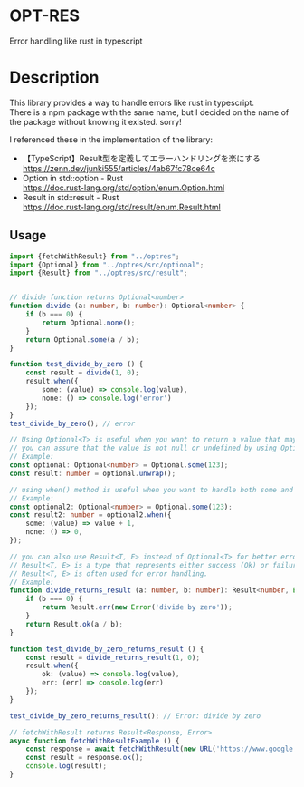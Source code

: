 # OPT-RES
Error handling like rust in typescript

# Description
This library provides a way to handle errors like rust in typescript.  
There is a npm package with the same name, but I decided on the name of the package without knowing it existed. sorry!

I referenced these in the implementation of the library:
- 【TypeScript】Result型を定義してエラーハンドリングを楽にする
https://zenn.dev/junki555/articles/4ab67fc78ce64c
- Option in std::option - Rust  
https://doc.rust-lang.org/std/option/enum.Option.html
- Result in std::result - Rust  
  https://doc.rust-lang.org/std/result/enum.Result.html
## Usage
```typescript
import {fetchWithResult} from "../optres";
import {Optional} from "../optres/src/optional";
import {Result} from "../optres/src/result";


// divide function returns Optional<number>
function divide (a: number, b: number): Optional<number> {
    if (b === 0) {
        return Optional.none();
    }
    return Optional.some(a / b);
}

function test_divide_by_zero () {
    const result = divide(1, 0);
    result.when({
        some: (value) => console.log(value),
        none: () => console.log('error')
    });
}
test_divide_by_zero(); // error

// Using Optional<T> is useful when you want to return a value that may be null or undefined.
// you can assure that the value is not null or undefined by using Optional<T> with unwrap() method.
// Example:
const optional: Optional<number> = Optional.some(123);
const result: number = optional.unwrap();

// using when() method is useful when you want to handle both some and none cases.
// Example:
const optional2: Optional<number> = Optional.some(123);
const result2: number = optional2.when({
    some: (value) => value + 1,
    none: () => 0,
});

// you can also use Result<T, E> instead of Optional<T> for better error handling.
// Result<T, E> is a type that represents either success (Ok) or failure (Err).
// Result<T, E> is often used for error handling.
// Example:
function divide_returns_result (a: number, b: number): Result<number, Error> {
    if (b === 0) {
        return Result.err(new Error('divide by zero'));
    }
    return Result.ok(a / b);
}

function test_divide_by_zero_returns_result () {
    const result = divide_returns_result(1, 0);
    result.when({
        ok: (value) => console.log(value),
        err: (err) => console.log(err)
    });
}

test_divide_by_zero_returns_result(); // Error: divide by zero

// fetchWithResult returns Result<Response, Error>
async function fetchWithResultExample () {
    const response = await fetchWithResult(new URL('https://www.google.com'));
    const result = response.ok();
    console.log(result);
}
```

